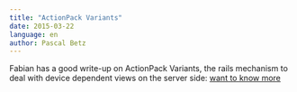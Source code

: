 ```yaml
---
title: "ActionPack Variants"
date: 2015-03-22
language: en
author: Pascal Betz
---
```


Fabian has a good write-up on ActionPack Variants, the rails mechanism to deal with device dependent views on the server side: [want to know more](http://blog.maveonair.io/action-pack-variants)
